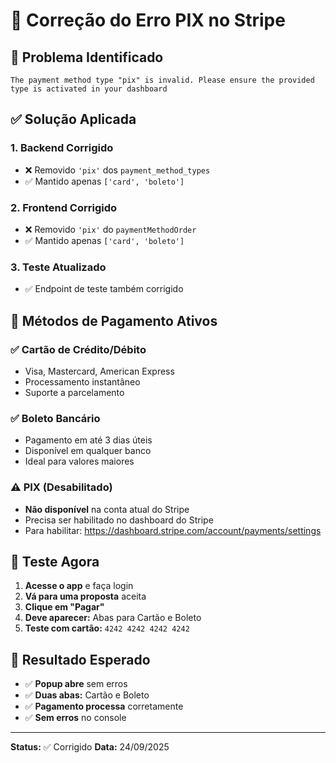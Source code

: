 # 🔧 Correção do Erro PIX no Stripe

## 🚨 **Problema Identificado**
```
The payment method type "pix" is invalid. Please ensure the provided type is activated in your dashboard
```

## ✅ **Solução Aplicada**

### 1. **Backend Corrigido**
- ❌ Removido `'pix'` dos `payment_method_types`
- ✅ Mantido apenas `['card', 'boleto']`

### 2. **Frontend Corrigido**
- ❌ Removido `'pix'` do `paymentMethodOrder`
- ✅ Mantido apenas `['card', 'boleto']`

### 3. **Teste Atualizado**
- ✅ Endpoint de teste também corrigido

## 🎯 **Métodos de Pagamento Ativos**

### ✅ **Cartão de Crédito/Débito**
- Visa, Mastercard, American Express
- Processamento instantâneo
- Suporte a parcelamento

### ✅ **Boleto Bancário**
- Pagamento em até 3 dias úteis
- Disponível em qualquer banco
- Ideal para valores maiores

### ⚠️ **PIX (Desabilitado)**
- **Não disponível** na conta atual do Stripe
- Precisa ser habilitado no dashboard do Stripe
- Para habilitar: https://dashboard.stripe.com/account/payments/settings

## 🧪 **Teste Agora**

1. **Acesse o app** e faça login
2. **Vá para uma proposta** aceita
3. **Clique em "Pagar"**
4. **Deve aparecer:** Abas para Cartão e Boleto
5. **Teste com cartão:** `4242 4242 4242 4242`

## 🚀 **Resultado Esperado**

- ✅ **Popup abre** sem erros
- ✅ **Duas abas:** Cartão e Boleto
- ✅ **Pagamento processa** corretamente
- ✅ **Sem erros** no console

---

**Status:** ✅ Corrigido
**Data:** 24/09/2025
